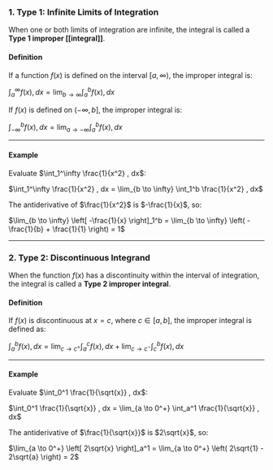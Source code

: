 ### **1. Type 1: Infinite Limits of Integration**

When one or both limits of integration are infinite, the integral is called a **Type 1 improper [[integral]]**.

#### **Definition**

If a function $f(x)$ is defined on the interval $[a, \infty)$, the improper integral is:

$\int_a^\infty f(x) , dx = \lim_{b \to \infty} \int_a^b f(x) , dx$

If $f(x)$ is defined on $(-\infty, b]$, the improper integral is:

$\int_{-\infty}^b f(x) , dx = \lim_{a \to -\infty} \int_a^b f(x) , dx$

---

#### **Example**

Evaluate $\int_1^\infty \frac{1}{x^2} , dx$:

$\int_1^\infty \frac{1}{x^2} , dx = \lim_{b \to \infty} \int_1^b \frac{1}{x^2} , dx$

The antiderivative of $\frac{1}{x^2}$ is $-\frac{1}{x}$, so:

$\lim_{b \to \infty} \left[ -\frac{1}{x} \right]_1^b = \lim_{b \to \infty} \left( -\frac{1}{b} + \frac{1}{1} \right) = 1$

---

### **2. Type 2: Discontinuous Integrand**

When the function $f(x)$ has a discontinuity within the interval of integration, the integral is called a **Type 2 improper integral**.

#### **Definition**

If $f(x)$ is discontinuous at $x = c$, where $c \in [a, b]$, the improper integral is defined as:

$\int_a^b f(x) , dx = \lim_{c \to c^+} \int_a^c f(x) , dx + \lim_{c \to c^-} \int_c^b f(x) , dx$

---

#### **Example**

Evaluate $\int_0^1 \frac{1}{\sqrt{x}} , dx$:

$\int_0^1 \frac{1}{\sqrt{x}} , dx = \lim_{a \to 0^+} \int_a^1 \frac{1}{\sqrt{x}} , dx$

The antiderivative of $\frac{1}{\sqrt{x}}$ is $2\sqrt{x}$, so:

$\lim_{a \to 0^+} \left[ 2\sqrt{x} \right]_a^1 = \lim_{a \to 0^+} \left( 2\sqrt{1} - 2\sqrt{a} \right) = 2$